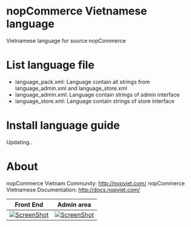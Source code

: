 # nopCommerce Vietnamese language
Vietnamese language for source nopCommerce

# List language file
* language_pack.xml: Language contain all strings from language_admin.xml and language_store.xml
* language_admin.xml: Language contain strings of admin interface
* language_store.xml: Language contain strings of store interface

# Install language guide
Updating..

# About 

nopCommerce Vietnam Community: http://nopviet.com/
nopCommerce Vietnamese Documentation: http://docs.nopviet.com/

Front End | Admin area
----|------
[![ScreenShot](http://www.nopcommerce.com/images/demo/demo3.png)](http://demo.nopcommerce.com/) | [![ScreenShot](http://www.nopcommerce.com/images/demo/admindemo_500.png)](http://admin-demo.nopcommerce.com/)
